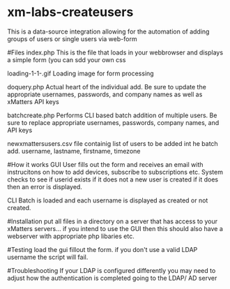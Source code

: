 # xm-labs-createusers

This is a data-source integration allowing for the automation of adding groups of users or single users via web-form

#Files
index.php
This is the file that loads in your webbrowser and displays a simple form (you can sdd your own css 

loading-1-1-.gif 
Loading image for form processing

doquery.php
Actual heart of the individual add. Be sure to update the appropriate usernames, passwords, and company names as well as xMatters API keys 

batchcreate.php
Performs CLI based batch addition of multiple users. Be sure to replace appropriate usernames, passwords, company names, and API keys

newxmattersusers.csv
file containig list of users to be added int he batch add. username, lastname, firstname, timezone

#How it works
GUI
User fills out the form and receives an email with instrucitons on how to add devices, subscribe to subscriptions etc. System checks to see if userid exists if it does not a new user is created if it does then an error is displayed.

CLI
Batch is loaded and each username is displayed as created or not created.

#Installation
put all files in a directory on a server that has access to your xMatters servers... if you intend to use the GUI then this should also have a webserver with appropriate php libaries etc.

#Testing
load the gui fillout the form. if you don't use a valid LDAP username the script will fail.

#Troubleshooting
If your LDAP is configured differently you may need to adjust how the authentication is completed going to the LDAP/ AD server
